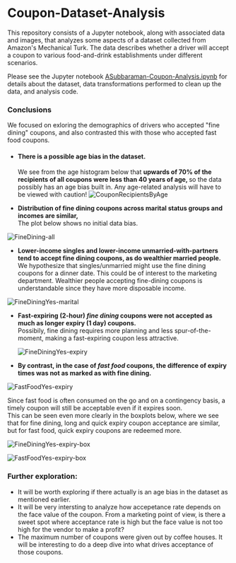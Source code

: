 # Coupon-Dataset-Analysis
This repository consists of a Jupyter notebook, along with associated data and images, that analyzes some aspects of a dataset collected 
from Amazon's Mechanical Turk. The data describes whether a driver will accept a coupon to various food-and-drink establishments under 
different scenarios.

Please see the Jupyter notebook [ASubbaraman-Coupon-Analysis.ipynb](https://github.com/Vamana/Coupon-Dataset-Analysis/blob/main/ASubbaraman-Coupon-Analysis.ipynb) for details about the dataset, data transformations performed to clean up the data, and analysis code. 

### Conclusions
We focused on exloring the demographics of drivers who accepted "fine dining" coupons, and also contrasted this with those who accepted fast food coupons. <br/>
- #### <b>There is a possible age bias in the dataset.</b> <br/>
  We see from the age histogram below that <b>upwards of 70% of the recipients of all coupons were less than 40 years of age, </b> so the data possibly has an age bias built in.  Any age-related analysis will have to be viewed with caution!
  ![CouponRecipientsByAge](https://github.com/Vamana/Coupon-Dataset-Analysis/assets/7783577/bb6b7b00-f56c-41aa-80dc-89bf27aa5832)

- <b>Distribution of fine dining coupons across marital status groups and incomes are similar,</b> <br/>
The plot below shows no initial data bias.

![FineDining-all](https://github.com/Vamana/Coupon-Dataset-Analysis/assets/7783577/08b8516f-708e-4dfe-992f-12d2cfaaa2cf)

- <b>Lower-income singles and lower-income unmarried-with-partners tend to accept fine dining coupons, as do wealthier married people.</b> <br/>
We hypothesize that singles/unmarried might use the fine dining coupons for a dinner date. This could be of interest to the marketing department. Wealthier people accepting fine-dining coupons is understandable since they have more disposable income.

![FineDiningYes-marital](https://github.com/Vamana/Coupon-Dataset-Analysis/assets/7783577/227f8e9b-32aa-4e73-8d84-d1db65dc0bef)

- <b>Fast-expiring (2-hour) _fine dining_ coupons were not accepted as much as longer expiry (1 day) coupons.</b> <br/>
  Possibily, fine dining requires more planning and less spur-of-the-moment, making a fast-expiring coupon less attractive.

  ![FineDiningYes-expiry](https://github.com/Vamana/Coupon-Dataset-Analysis/assets/7783577/747a4dfd-5e6b-461a-a054-568cf0bb0c35)

- <b>By contrast, in the case of _fast food_ coupons, the difference of expiry times was not as marked as with fine dining.</b> <br/>
  
![FastFoodYes-expiry](https://github.com/Vamana/Coupon-Dataset-Analysis/assets/7783577/b5de5e65-8e85-4387-8ebf-9543a1130fde)

Since fast food is often consumed on the go and on a contingency basis, a timely coupon will still be acceptable even if it expires soon. </br>
This can be seen even more clearly in the boxplots below, where we see that for fine dining, long and quick expiry coupon acceptance are similar, but for fast food, quick expiry coupons are redeemed more.


![FineDiningYes-expiry-box](https://github.com/Vamana/Coupon-Dataset-Analysis/assets/7783577/dfd3d2b5-db0f-4019-9501-550d33bd57d9)


![FastFoodYes-expiry-box](https://github.com/Vamana/Coupon-Dataset-Analysis/assets/7783577/e0fd9e2d-8590-4d97-8421-e9b47e136444)

### Further exploration:
- It will be worth exploring if there actually is an age bias in the dataset as mentioned earlier.
- It will be very intersting to analyze how accepetance rate depends on the face value of the coupon. From a marketing point of view, is there a sweet spot where acceptance rate is high but the face value is not too high for the vendor to make a profit?
- The maximum number of coupons were given out by coffee houses. It will be interesting to do a deep dive into what drives acceptance of those coupons.

